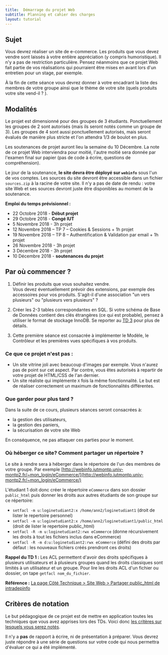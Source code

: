 ```yaml
---
title:  Démarrage du projet Web
subtitle: Planning et cahier des charges 
layout: tutorial
---
```


## Sujet

Vous devrez réaliser un site de e-commerce. Les produits que vous devez vendre
sont laissés à votre entière appréciation (y compris humoristique). Il n'y a pas
de restriction particulière.  Pensez néanmoins que ce projet Web fait partie de
vos réalisations qui pourraient être mises en avant lors d'un entretien pour un
stage, par exemple.

À la fin de cette séance vous devrez donner à votre encadrant la liste des
membres de votre groupe ainsi que le thème de votre site (quels produits votre
site vend-il ? ).

## Modalités

Le projet est dimensionné pour des groupes de 3 étudiants.  Ponctuellement les
groupes de 2 sont autorisés (mais ils seront notés comme un groupe de 3).  Les
groupes de 4 sont aussi ponctuellement autorisés, mais seront évalués de manière
plus stricte et l'on attendra 1/3 de boulot en plus.

Les soutenances de projet auront lieu la semaine du 10 Décembre.  La note de ce
projet Web interviendra pour moitié, l'autre moitié sera donnée par l'examen
final sur papier (pas de code à écrire, questions de compréhension).

Le jour de la soutenance, **le site devra être déployé sur `webinfo`** sous l'un
de vos comptes. Les sources du site devront être accessible dans un fichier
`sources.zip` à la racine de votre site. Il n'y a pas de date de rendu : votre
site Web et ses sources devront juste être disponibles au moment de la
soutenance.

**Emploi du temps prévisionnel :**

* 22 Octobre   2018 - **Début projet**
* 29 Octobre   2018 - **Congé IUT**
* 5  Novembre  2018 - 3h projet
* 12 Novembre  2018 – TP 7 – Cookies & Sessions + 1h projet
* 19 Novembre  2018 – TP 8 – Authentification & Validation par email + 1h projet
* 26 Novembre  2018 - 3h projet
* 3  Décembre  2018 - 3h projet
* 10 Décembre  2018 - **soutenances du projet**

## Par où commencer ?

1. Définir les produits que vous souhaitez vendre.  
Vous devez éventuellement prévoir des extensions, par exemple des accessoires
pour vos produits.  S'agit-il d'une association "un vers plusieurs" ou
"plusieurs vers plusieurs" ?

2. Créer les 2-3 tables correspondantes en SQL. Si votre schéma de Base de
Données contient des clés étrangères (ce qui est probable), pensez à utiliser le
format de stockage InnoDB. Se reporter au
[TD 3](http://romainlebreton.github.io/ProgWeb-CoteServeur/tutorials/tutorial3.html)
pour plus de détails.

3. Cette première séance est consacrée à implémenter le Modèle, le Contrôleur et
   les premières vues spécifiques à vos produits.

### Ce que ce projet n'est pas :

* Un site vitrine joli avec beaucoup d'images par exemple. Vous n'aurez pas de
  point sur cet aspect. Par contre, vous êtes autorisés à repartir de votre
  projet de HTML/CSS de l'an dernier.
* Un site réaliste qui implémente `X` fois la même fonctionnalité. Le but est
  de réaliser correctement un maximum de fonctionnalités différentes.

### Que garder pour plus tard ?

Dans la suite de ce cours, plusieurs séances seront consacrées à: 

* la gestion des utilisateurs,
* la gestion des paniers, 
* la sécurisation de votre site Web

En conséquence, ne pas attaquer ces parties pour le moment. 

### Où héberger ce site? Comment partager un répertoire ?

Le site à rendre sera à héberger dans le répertoire de l'un des membres de votre groupe. 
Par exemple [http://webinfo.iutmontp.univ-montp2.fr/~mon_login/eCommerce/](http://webinfo.iutmontp.univ-montp2.fr/~mon_login/eCommerce/)

L'étudiant 1 doit donc créer le répertoire `eCommerce` dans son dossier `public_html`
puis donner les droits aux autres étudiants de son groupe sur ce répertoire:

* `setfacl -m u:loginetudiant2:x /home/ann2/loginetudiant1` (droit de
     lister le repertoire personnel)
* `setfacl -m u:loginetudiant2:x /home/ann2/loginetudiant1/public_html` (droit de
     lister le repertoire public_html)
* `setfacl -R -m u:loginetudiant2:rwx eCommerce` (donne récursivement les droits
à tout les fichiers inclus dans eCommerce)
* `setfacl -R -m d:u:loginetudiant2:rwx eCommerce` (défini des droits par
défaut : les nouveaux fichiers créés prendront ces droits)

**Rappel du TD 1 :** Les ACL permettent d'avoir des droits spécifiques à
   plusieurs utilisateurs et à plusieurs groupes quand les droits classiques
   sont limités à un utilisateur et un groupe. Pour lire les droits ACL d'un
   fichier ou dossier, on tape `getfacl nom_du_fichier`.

**Référence :**
  [La page Côté Technique > Site Web > Partager public_html de intradepinfo](https://iutdepinfo.iutmontp.univ-montp2.fr/index.php/cote-technique/site-web/partager-publichtml)

## Critères de notation

Le but pédagogique de ce projet est de mettre en application toutes les
techniques que vous avez apprises lors des TDs. Voici donc [les critères sur
lesquels vous serez notés](https://docs.google.com/spreadsheets/d/1oUd7fe0K8WZhI2TPRRvgZ2xPZf5H22CUvlpcXEMD3Ao/edit#gid=0).

Il n'y a **pas** de rapport à écrire, ni de présentation à préparer. Vous devrez
juste répondre à une série de questions sur votre code qui nous permettra
d'évaluer ce qui a été implémenté.

<!-- [Planning des soutenances]() -->

<!--
### Front-Office 

**Rappel:** le projet portant sur la programmation côté serveur, la partie de la note correspondante au design HTML/CSS est faible. 

1. HTML / CSS valides et séparés
3. Problème d’encodage: problème avec les accents dans les textes fixes ou issues de la BD.
4. W3C (plus de 10 erreurs  / 1-2 erreurs / aucune erreur)
5. Factorisation code (aucune / include header+footer / include content)

Pourquoi les items suivants ?
3. utilisation de `<div>` pour la mise en page
2. CSS responsive


### Gestion des formulaires Formulaire (de contacts ou autre)

2. Vérification des données en HTML5 ou Javascript
3. Vérification des données en PHP
4. Re-Remplissage du formulaire en cas d'erreur de saisie.


### Gestion des  utilisateurs

1. mail confirmation pour l'inscription

2. différents niveaux: admin/users

### Gestion du panier 
1. Cookie 

### Back-office

1. Utilisation des sessions: 
2. Message bienvenue
3. Sécurisation de quelques pages (manuellement)
4. Sécurisation de toutes les pages (automatisé via le controleur)

### CRUD

Produits:
Ajout / Suppression  / Modification

Relations annexes nécesitant une jointure (genre accesoires):
Ajout / Suppression  / Modification

### MVC 

1. Vues liste / liste paginée / détail 

2. Critères visant à évaluer la qualité de votre MVC: (to be completed)

Aucun code HTML hors des vues

Aucun SQL hors du modèle 

### Qualité de la démonstration 

-->
